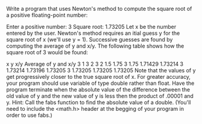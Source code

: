 Write a program that uses Newton's method to compute the square root of a positive floating-point number:

Enter a positive number: 3
Square root: 1.73205
Let x be the number entered by the user. Newton's method requires an itial guess y for the square root of x (we'll use y = 1). Successive guesses are found by computing the average of y and x/y. The following table shows how the square root of 3 would be found:

x	y	x/y	Average of y and x/y
3	1	3	2
3	2	1.5	1.75
3	1.75	1.71429	1.73214
3	1.73214	1.73196	1.73205
3	1.73205	1.73205	1.73205
Note that the values of y get progressively closer to the true square root of x. For greater accuracy, your program should use variable of type double rather than float. Have the program terminate when the absolute value of the difference between the old value of y and the new value of y is less then the product of .00001 and y. Hint: Call the fabs function to find the absolute value of a double. (You'll need to include the <math.h> header at the begging of your program in order to use fabs.)
